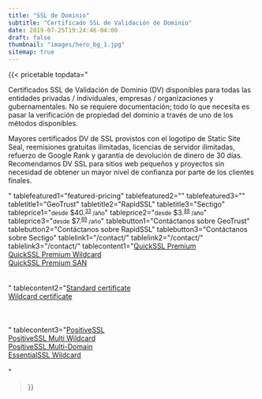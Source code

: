 ```yaml
---
title: "SSL de Dominio"
subtitle: "Certificado SSL de Validación de Dominio"
date: 2019-07-25T19:24:46-04:00
draft: false
thumbnail: "images/hero_bg_1.jpg"
sitemap: true
---
```


{{< pricetable 
topdata="<p>Certificados SSL de Validación de Dominio (DV) disponibles para todas las entidades privadas / individuales, empresas / organizaciones y gubernamentales. No se requiere documentación; todo lo que necesita es pasar la verificación de propiedad del dominio a través de uno de los métodos disponibles.</p><p>Mayores certificados DV de SSL provistos con el logotipo de Static Site Seal, reemisiones gratuitas ilimitadas, licencias de servidor ilimitadas, refuerzo de Google Rank y garantía de devolución de dinero de 30 días. Recomendamos DV SSL para sitios web pequeños y proyectos sin necesidad de obtener un mayor nivel de confianza por parte de los clientes finales.</p>"
tablefeatured1="featured-pricing" tablefeatured2="" tablefeatured3="" 
tabletitle1="GeoTrust" tabletitle2="RapidSSL" tabletitle3="Sectigo" 
tableprice1="<small>desde</small> $40.<small><sup><u>33</sup></u> /año</small>" tableprice2="<small>desde</small> $3.<small><sup><u>88</sup></u> /año</small>" tableprice3="<small>desde</small> $7.<small><sup><u>89</sup></u> /año</small>"
tablebutton1="Contáctanos sobre GeoTrust" tablebutton2="Contáctanos sobre RapidSSL" tablebutton3="Contáctanos sobre Sectigo" 
tablelink1="/contact/" tablelink2="/contact/" tablelink3="/contact/" 
tablecontent1="<a href='/blog/geotrustquicksslpremium/'>QuickSSL Premium</a><br><a href='/blog/geotrustquicksslpremiumwildcard/'>QuickSSL Premium Wildcard</a><br><a href='/blog/geotrustquicksslpremiumsan/'>QuickSSL Premium SAN</a><br><br><br>" 
tablecontent2="<a href='/blog/rapidsslstandard/'>Standard certificate</a><br><a href='/blog/rapidsslwildcard/'>Wildcard certificate</a><br><br><br><br>" 
tablecontent3="<a href='/blog/sectigopositivessl/'>PositiveSSL</a><br><a href='/blog/sectigopositivesslmultiwildcard/'>PositiveSSL Multi Wildcard</a><br><a href='/blog/sectigopositivesslmultidomain/'>PositiveSSL Multi-Domain</a><br><a href='/blog/sectigoessentialsslwildcard/'>EssentialSSL Wildcard</a><br><br>"

 >}}